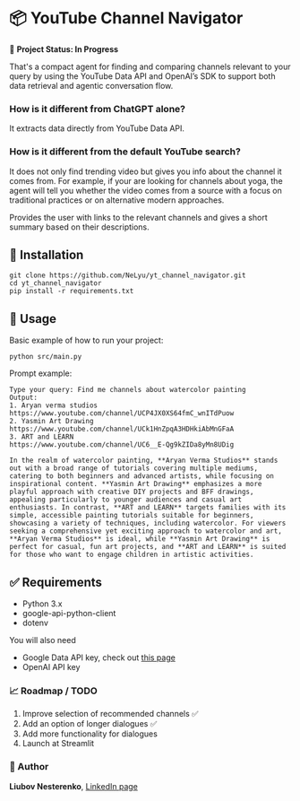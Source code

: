 # 📦 YouTube Channel Navigator

🚧 **Project Status: In Progress**

That's a compact agent for finding and comparing channels relevant to your query by using the YouTube Data API and OpenAI’s SDK to support both data retrieval and agentic conversation flow.

### How is it different from ChatGPT alone?

It extracts data directly from YouTube Data API.

### How is it different from the default YouTube search?

It does not only find trending video but gives you info about the channel it comes from.
For example, if your are looking for channels about yoga, the agent will tell you whether the video comes from a source with a focus on traditional practices or on alternative modern approaches.

Provides the user with links to the relevant channels and gives a short summary based on their descriptions.

## 🔧 Installation
```
git clone https://github.com/NeLyu/yt_channel_navigator.git
cd yt_channel_navigator
pip install -r requirements.txt
```

## 🧪 Usage
Basic example of how to run your project:
```
python src/main.py
```
Prompt example:
```
Type your query: Find me channels about watercolor painting
Output:
1. Aryan verma studios
https://www.youtube.com/channel/UCP4JX0XS64fmC_wnITdPuow
2. Yasmin Art Drawing
https://www.youtube.com/channel/UCk1HnZpqA3HDHkiAbMnGFaA
3. ART and LEARN
https://www.youtube.com/channel/UC6__E-Qg9kZIDa8yMn8UDig

In the realm of watercolor painting, **Aryan Verma Studios** stands out with a broad range of tutorials covering multiple mediums, catering to both beginners and advanced artists, while focusing on inspirational content. **Yasmin Art Drawing** emphasizes a more playful approach with creative DIY projects and BFF drawings, appealing particularly to younger audiences and casual art enthusiasts. In contrast, **ART and LEARN** targets families with its simple, accessible painting tutorials suitable for beginners, showcasing a variety of techniques, including watercolor. For viewers seeking a comprehensive yet exciting approach to watercolor and art, **Aryan Verma Studios** is ideal, while **Yasmin Art Drawing** is perfect for casual, fun art projects, and **ART and LEARN** is suited for those who want to engage children in artistic activities.
```

## ✅ Requirements
* Python 3.x
* google-api-python-client
* dotenv

You will also need 
* Google Data API key, check out [this page](https://developers.google.com/youtube/v3/docs)
* OpenAI API key


### 📈 Roadmap / TODO
 
 1. Improve selection of recommended channels ✅
 2. Add an option of longer dialogues ✅
 3. Add more functionality for dialogues
 4. Launch at Streamlit


### 👤 Author

**Liubov Nesterenko**, [LinkedIn page](https://www.linkedin.com/in/liubov-nesterenko-851b4474/)